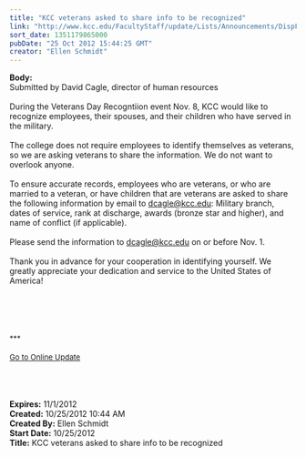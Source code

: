 ```yaml
---
title: "KCC veterans asked to share info to be recognized"
link: "http://www.kcc.edu/FacultyStaff/update/Lists/Announcements/DispForm.aspx?ID=869"
sort_date: 1351179865000
pubDate: "25 Oct 2012 15:44:25 GMT"
creator: "Ellen Schmidt"
---
```


<div><b>Body:</b> <div class="ExternalClass2BF2009D6EC441DD8E1DD1E7CC7A0A3F"><div>Submitted by David Cagle, director of human resources</div>
<div> </div>
<div>During the Veterans Day Recogntiion event Nov. 8, KCC would like to recognize employees, their spouses, and their children who have served in the military.</div>
<div> </div>
<div>The college does not require employees to identify themselves as veterans, so we are asking veterans to share the information. We do not want to overlook anyone.  </div>
<div> </div>
<div>To ensure accurate records, employees who are veterans, or who are married to a veteran, or have children that are veterans are asked to share the following information by email to <a href="mailto:dcagle@kcc.edu">dcagle@kcc.edu</a>: Military branch, dates of service, rank at discharge, awards (bronze star and higher), and name of conflict (if applicable).</div>
<div><br />Please send the information to <a href="mailto:dcagle@kcc.edu">dcagle@kcc.edu</a> on or before Nov. 1.</div>
<div> </div>
<div>Thank you in advance for your cooperation in identifying yourself. We greatly appreciate your dedication and service to the United States of America!</div>
<div> </div>
<div>
<div>
<div> </div>
<div>
<div>
<div> </div>
<div> </div>
<div> </div>
<div>
<div><font size="2">***</font></div>
<div><font size="2"></font> </div>
<div><font size="2"><a href="/FacultyStaff/update/Pages/dailyupdate.aspx">Go to Online Update</a> 
<div> </div>
<div>
<div><font color="#003768" size="2"></font><font size="2"></font> </div></font><br /><br /></div></div></div></div></div></div></div></div></div>
<div><b>Expires:</b> 11/1/2012</div>
<div><b>Created:</b> 10/25/2012 10:44 AM</div>
<div><b>Created By:</b> Ellen Schmidt</div>
<div><b>Start Date:</b> 10/25/2012</div>
<div><b>Title:</b> KCC veterans asked to share info to be recognized</div>
